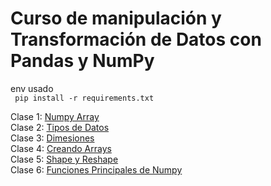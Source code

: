# Curso de manipulación y Transformación de Datos con Pandas y NumPy  

env usado  
``` pip install -r requirements.txt```  

Clase 1: [Numpy Array](Clase1.ipynb)  
Clase 2: [Tipos de Datos](Tipos-de-datos.ipynb)  
Clase 3: [Dimesiones](dimensione5.ipynb)  
Clase 4: [Creando Arrays](creando-arrays.ipynb)  
Clase 5: [Shape y Reshape](shape-y-reshape.ipynb)  
Clase 6: [Funciones Principales de Numpy](funciones-principales-numpy.ipynb)  

